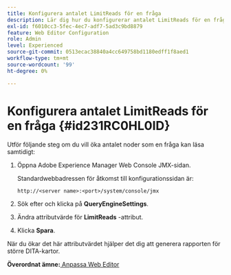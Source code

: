 ```yaml
---
title: Konfigurera antalet LimitReads för en fråga
description: Lär dig hur du konfigurerar antalet LimitReads för en fråga
exl-id: f6010cc3-5fec-4ec7-adf7-5ad3c9bd8879
feature: Web Editor Configuration
role: Admin
level: Experienced
source-git-commit: 0513ecac38840a4cc649758bd1180edff1f8aed1
workflow-type: tm+mt
source-wordcount: '99'
ht-degree: 0%

---
```


# Konfigurera antalet LimitReads för en fråga {#id231RC0HL0ID}

Utför följande steg om du vill öka antalet noder som en fråga kan läsa samtidigt:

1. Öppna Adobe Experience Manager Web Console JMX-sidan.

   Standardwebbadressen för åtkomst till konfigurationssidan är:

   ```http
   http://<server name>:<port>/system/console/jmx
   ```

1. Sök efter och klicka på **QueryEngineSettings**.

1. Ändra attributvärde för **LimitReads** -attribut.

1. Klicka **Spara**.


När du ökar det här attributvärdet hjälper det dig att generera rapporten för större DITA-kartor.

**Överordnat ämne:**[ Anpassa Web Editor](conf-web-editor.md)
